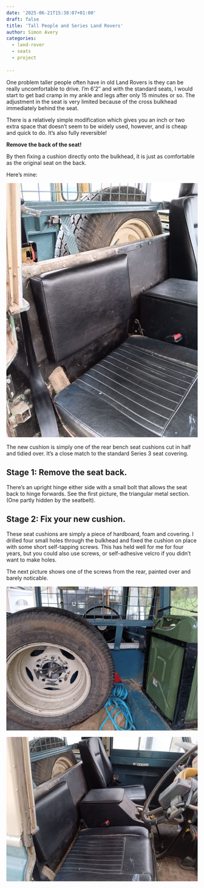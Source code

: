 ```yaml
---
date: '2025-06-21T15:38:07+01:00'
draft: false
title: 'Tall People and Series Land Rovers'
author: Simon Avery
categories:
  - land-rover
  - seats
  - project

---
```


One problem taller people often have in old Land Rovers is they can be really uncomfortable to drive. I’m 6’2″ and with the standard seats, I would start to get bad cramp in my ankle and legs after only 15 minutes or so. The adjustment in the seat is very limited because of the cross bulkhead immediately behind the seat.

There is a relatively simple modification which gives you an inch or two extra space that doesn’t seem to be widely used, however, and is cheap and quick to do. It’s also fully reversible!

**Remove the back of the seat!**

By then fixing a cushion directly onto the bulkhead, it is just as comfortable as the original seat on the back.

Here’s mine:

![Compare with a normal seat on the passenger side](1.jpg)

The new cushion is simply one of the rear bench seat cushions cut in half and tidied over. It’s a close match to the standard Series 3 seat covering.

## Stage 1: Remove the seat back.

There’s an upright hinge either side with a small bolt that allows the seat back to hinge forwards. See the first picture, the triangular metal section. (One partly hidden by the seatbelt).

## Stage 2: Fix your new cushion.

These seat cushions are simply a piece of hardboard, foam and covering. I drilled four small holes through the bulkhead and fixed the cushion on place with some short self-tapping screws. This has held well for me for four years, but you could also use screws, or self-adhesive velcro if you didn’t want to make holes.

The next picture shows one of the screws from the rear, painted over and barely noticable.

![Rear view of the bulkhead holding the cushion](2.jpg)

![A longer view showing the extra space](3.jpg)


